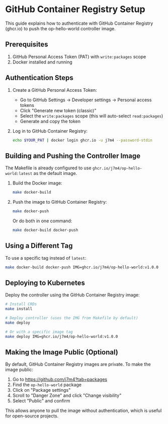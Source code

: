 # GitHub Container Registry Setup

This guide explains how to authenticate with GitHub Container Registry (ghcr.io) to push the op-hello-world controller image.

## Prerequisites

1. GitHub Personal Access Token (PAT) with `write:packages` scope
2. Docker installed and running

## Authentication Steps

1. Create a GitHub Personal Access Token:
   - Go to GitHub Settings → Developer settings → Personal access tokens
   - Click "Generate new token (classic)"
   - Select the `write:packages` scope (this will auto-select `read:packages`)
   - Generate and copy the token

2. Log in to GitHub Container Registry:
   ```bash
   echo $YOUR_PAT | docker login ghcr.io -u j7m4 --password-stdin
   ```

## Building and Pushing the Controller Image

The Makefile is already configured to use `ghcr.io/j7m4/op-hello-world:latest` as the default image.

1. Build the Docker image:
   ```bash
   make docker-build
   ```

2. Push the image to GitHub Container Registry:
   ```bash
   make docker-push
   ```

   Or do both in one command:
   ```bash
   make docker-build docker-push
   ```

## Using a Different Tag

To use a specific tag instead of `latest`:

```bash
make docker-build docker-push IMG=ghcr.io/j7m4/op-hello-world:v1.0.0
```

## Deploying to Kubernetes

Deploy the controller using the GitHub Container Registry image:

```bash
# Install CRDs
make install

# Deploy controller (uses the IMG from Makefile by default)
make deploy

# Or with a specific image tag
make deploy IMG=ghcr.io/j7m4/op-hello-world:v1.0.0
```

## Making the Image Public (Optional)

By default, GitHub Container Registry images are private. To make the image public:

1. Go to https://github.com/j7m4?tab=packages
2. Find the `op-hello-world` package
3. Click on "Package settings"
4. Scroll to "Danger Zone" and click "Change visibility"
5. Select "Public" and confirm

This allows anyone to pull the image without authentication, which is useful for open-source projects.